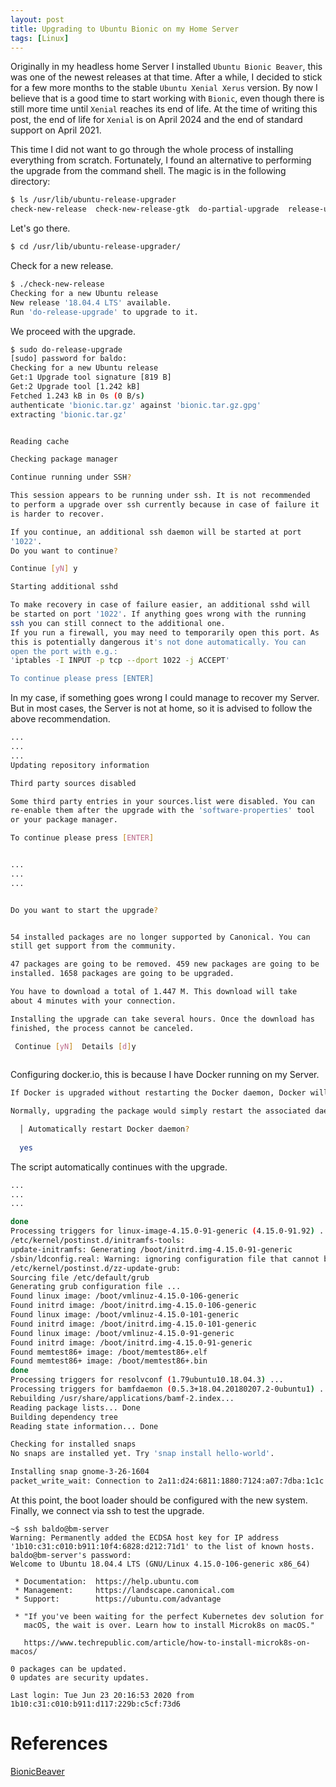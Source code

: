 ```yaml
---
layout: post
title: Upgrading to Ubuntu Bionic on my Home Server
tags: [Linux]
---
```



Originally in my headless home Server I installed `Ubuntu Bionic Beaver`, this was one of the newest releases at that time. After a while, I decided to stick for a few more months to the stable `Ubuntu Xenial Xerus` version. By now I believe that is a good time to start working with `Bionic`, even though there is still more time until `Xenial` reaches its end of life. At the time of writing this post, the end of life for `Xenial` is on April 2024 and the end of standard support on April 2021.

This time I did not want to go through the whole process of installing everything from scratch. Fortunately, I found an alternative to performing the upgrade from the command shell. The magic is in the following directory:

```bash
$ ls /usr/lib/ubuntu-release-upgrader
check-new-release  check-new-release-gtk  do-partial-upgrade  release-upgrade-motd

```

Let's go there.

```bash
$ cd /usr/lib/ubuntu-release-upgrader/
```

Check for a new release.

```bash
$ ./check-new-release
Checking for a new Ubuntu release
New release '18.04.4 LTS' available.
Run 'do-release-upgrade' to upgrade to it.
```

We proceed with the upgrade.

```bash
$ sudo do-release-upgrade
[sudo] password for baldo: 
Checking for a new Ubuntu release
Get:1 Upgrade tool signature [819 B]                                                                                                                 
Get:2 Upgrade tool [1.242 kB]                                                                                                                        
Fetched 1.243 kB in 0s (0 B/s)                                                                                                                       
authenticate 'bionic.tar.gz' against 'bionic.tar.gz.gpg' 
extracting 'bionic.tar.gz'


Reading cache

Checking package manager

Continue running under SSH? 

This session appears to be running under ssh. It is not recommended 
to perform a upgrade over ssh currently because in case of failure it 
is harder to recover. 

If you continue, an additional ssh daemon will be started at port 
'1022'. 
Do you want to continue? 

Continue [yN] y

Starting additional sshd

To make recovery in case of failure easier, an additional sshd will
be started on port '1022'. If anything goes wrong with the running
ssh you can still connect to the additional one.
If you run a firewall, you may need to temporarily open this port. As
this is potentially dangerous it's not done automatically. You can
open the port with e.g.:
'iptables -I INPUT -p tcp --dport 1022 -j ACCEPT'

To continue please press [ENTER]

```

In my case, if something goes wrong I could manage to recover my Server. But in most cases, the Server is not at home, so it is advised to follow the above recommendation.

```bash
...
...
...
Updating repository information

Third party sources disabled 

Some third party entries in your sources.list were disabled. You can 
re-enable them after the upgrade with the 'software-properties' tool 
or your package manager. 

To continue please press [ENTER]


...
...
...


Do you want to start the upgrade? 


54 installed packages are no longer supported by Canonical. You can 
still get support from the community. 

47 packages are going to be removed. 459 new packages are going to be 
installed. 1658 packages are going to be upgraded. 

You have to download a total of 1.447 M. This download will take 
about 4 minutes with your connection. 

Installing the upgrade can take several hours. Once the download has 
finished, the process cannot be canceled. 

 Continue [yN]  Details [d]y
 
```
 
 
Configuring docker.io, this is because I have Docker running on my Server. 
 
```bash
If Docker is upgraded without restarting the Docker daemon, Docker will often have trouble starting new containers, and in some cases even maintaining the containers it is currently running. See https://launchpad.net/bugs/1658691 for an example of this breakage.                    

Normally, upgrading the package would simply restart the associated daemon(s). In the case of the Docker daemon, that would also imply stopping all running containers (which will only be restarted if they are part of a "service", have an appropriate restart policy configured, or have some other means of being restarted such as an external systemd unit).                                                                 

  │ Automatically restart Docker daemon? 
  
  yes

```

The script automatically continues with the upgrade.


```bash
...
...
...

done
Processing triggers for linux-image-4.15.0-91-generic (4.15.0-91.92) ...
/etc/kernel/postinst.d/initramfs-tools:
update-initramfs: Generating /boot/initrd.img-4.15.0-91-generic
/sbin/ldconfig.real: Warning: ignoring configuration file that cannot be opened: /etc/ld.so.conf.d/x86_64-linux-gnu_EGL.conf: No such file or directory
/etc/kernel/postinst.d/zz-update-grub:
Sourcing file /etc/default/grub
Generating grub configuration file ...
Found linux image: /boot/vmlinuz-4.15.0-106-generic
Found initrd image: /boot/initrd.img-4.15.0-106-generic
Found linux image: /boot/vmlinuz-4.15.0-101-generic
Found initrd image: /boot/initrd.img-4.15.0-101-generic
Found linux image: /boot/vmlinuz-4.15.0-91-generic
Found initrd image: /boot/initrd.img-4.15.0-91-generic
Found memtest86+ image: /boot/memtest86+.elf
Found memtest86+ image: /boot/memtest86+.bin
done
Processing triggers for resolvconf (1.79ubuntu10.18.04.3) ...
Processing triggers for bamfdaemon (0.5.3+18.04.20180207.2-0ubuntu1) ...
Rebuilding /usr/share/applications/bamf-2.index...
Reading package lists... Done    
Building dependency tree          
Reading state information... Done

Checking for installed snaps
No snaps are installed yet. Try 'snap install hello-world'.

Installing snap gnome-3-26-1604
packet_write_wait: Connection to 2a11:d24:6811:1880:7124:a07:7dba:1c1c port 22: Broken pipe

```

At this point, the boot loader should be configured with the new system. Finally, we connect via ssh to test the upgrade.


~~~
~$ ssh baldo@bm-server
Warning: Permanently added the ECDSA host key for IP address '1b10:c31:c010:b911:10f4:6828:d212:71d1' to the list of known hosts.
baldo@bm-server's password: 
Welcome to Ubuntu 18.04.4 LTS (GNU/Linux 4.15.0-106-generic x86_64)

 * Documentation:  https://help.ubuntu.com
 * Management:     https://landscape.canonical.com
 * Support:        https://ubuntu.com/advantage

 * "If you've been waiting for the perfect Kubernetes dev solution for
   macOS, the wait is over. Learn how to install Microk8s on macOS."

   https://www.techrepublic.com/article/how-to-install-microk8s-on-macos/

0 packages can be updated.
0 updates are security updates.

Last login: Tue Jun 23 20:16:53 2020 from 1b10:c31:c010:b911:d117:229b:c5cf:73d6

~~~


# References

[BionicBeaver](https://wiki.ubuntu.com/BionicBeaver/ReleaseNotes#:~:text=Press%20Alt%2BF2%20and%20type,follow%20the%20on%2Dscreen%20instructions.)
 








